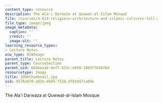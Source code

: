 ```yaml
---
content_type: resource
description: The Ala'i Darwaza at Quwwat-al-Islam Mosque
file: /courses/4-614-religious-architecture-and-islamic-cultures-fall-2002/9578a970a01bd0d9f528df81047ca09e_1094thumbnail.jpg
file_type: image/jpeg
image_metadata:
  caption: ''
  credit: ''
  image-alt: ''
learning_resource_types:
- Lecture Notes
ocw_type: OCWImage
parent_title: Lecture Notes
parent_type: CourseSection
parent_uid: 68abeaab-4eff-532c-e858-18d3ffb567bd
resourcetype: Image
title: 1094thumbnail.jpg
uid: 9578a970-a01b-d0d9-f528-df81047ca09e
---
```

The Ala'i Darwaza at Quwwat-al-Islam Mosque

